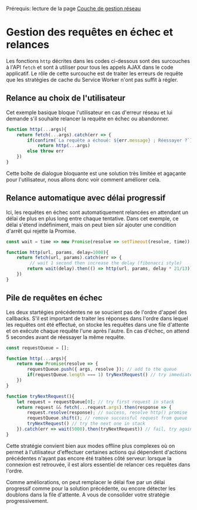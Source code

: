 <span class="requirements">Prérequis: lecture de la page <a href="#/pages/network-management">Couche de gestion réseau</a></span>

Gestion des requêtes en échec et relances
==========================================

Les fonctions `http` décrites dans les codes ci-dessous sont des surcouches à l'API `fetch` et sont à utiliser pour tous les appels AJAX dans le code applicatif. Le rôle de cette surcouche est de traiter les erreurs de requête que les stratégies de cache du Service Worker n'ont pas suffit à régler. 

## Relance au choix de l'utilisateur

Cet exemple basique bloque l'utilisateur en cas d'erreur réseau et lui demande s'il souhaite relancer la requête en échec ou abandonner.

```javascript
function http(...args){
    return fetch(...args).catch(err => {
       	if(confirm(`La requête a échoué: ${err.message} ; Réessayer ?`))
       		return http(...args)
       	else throw err
    })
}
```

Cette boîte de dialogue bloquante est une solution très limitée et agaçante pour l'utilisateur, nous allons donc voir comment améliorer cela.

## Relance automatique avec délai progressif

Ici, les requêtes en échec sont automatiquement relancées en attendant un délai de plus en plus long entre chaque tentative. Dans cet exemple, ce délai s'étend indéfiniment, mais on peut bien sûr ajouter une condition d'arrêt qui rejette la Promise.

```javascript
const wait = time => new Promise(resolve => setTimeout(resolve, time));

function http(url, params, delay=1000){
    return fetch(url, params).catch(err => {
    	 // wait 1 second then increase the delay (fibonacci style)       	
       	return wait(delay).then(() => http(url, params, delay * 21/13))
    })
}
```

## Pile de requêtes en échec

Les deux startégies précédentes ne se soucient pas de l'ordre d'appel des callbacks. S'il est important de traiter les réponses dans l'ordre dans lequel les requêtes ont été effectué, on stocke les requêtes dans une file d'attente et on exécute chaque requête l'une après l'autre. En cas d'échec, on attend 5 secondes avant de réessayer la même requête.

```javascript
const requestQueue = [];

function http(...args){
	return new Promise(resolve => {
		requestQueue.push({ args, resolve }); // add to the queue
		if(requestQueue.length === 1) tryNextRequest() // try immediately if first
	})
}

function tryNextRequest(){
	let request = requestQueue[0]; // try first request in stack
	return request && fetch(...request.args).then(response => {
		request.resolve(response); // success, resolve http() promise
		requestQueue.shift(); // remove successful request from queue
		tryNextRequest() // try the next one in stack
	}).catch(err => wait(5000).then(tryNextRequest)) // fail, try again later
}
```

Cette stratégie convient bien aux modes offline plus complexes où on permet à l'utilisateur d'effectuer certaines actions qui dépendent d'actions précédentes n'ayant pas encore été traitées côté serveur: lorsque la connexion est retrouvée, il est alors essentiel de relancer ces requêtes dans l'ordre.

Comme améliorations, on peut remplacer le délai fixe par un délai progressif comme pour la solution précédente, ou encore détecter les doublons dans la file d'attente. A vous de consolider votre stratégie progressivement.
